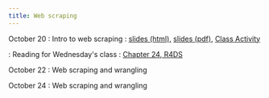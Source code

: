 ```yaml
---
title: Web scraping
---
```


October 20
: Intro to web scraping
  : [slides (html)](https://sta279-f25.github.io/slides/lecture_19.html), [slides (pdf)](https://sta279-f25.github.io/slides/lecture_19.pdf), [Class Activity](https://sta279-f25.github.io/class_activities/ca_19.html)

: Reading for Wednesday's class
  : [Chapter 24, R4DS](https://r4ds.hadley.nz/webscraping.html)

October 22
: Web scraping and wrangling

October 24
: Web scraping and wrangling